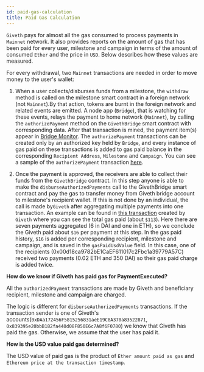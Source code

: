 ```yaml
---
id: paid-gas-calculation
title: Paid Gas Calculation
---
```


`Giveth` pays for almost all the gas consumed to process payments in `Mainnet` network. It also provides reports on the amount of gas that has been paid for every user, milestone and campaign in terms of the amount of consumed `Ether` and the price in `USD`. Below describes how these values are measured.

For every withdrawal, two `Mainnet` transactions are needed in order to move money to the user's wallet:

1. When a user collects/disburses funds from a milestone, the `withdraw` method is called on the milestone smart contract in a foreign network (not `Mainnet`).By that action, tokens are burnt in the foreign network and related events are emitted. A node app (`Bridge`), that is watching for these events, relays the payment to home network (`Mainnet`), by calling the `authorizePayment` method on the `GivethBridge` smart contract with corresponding data. After that transaction is mined, the payment item(s) appear in  [Bridge Monitor](http://bridge.beta.giveth.io). The `authorizePayment` transactions can be created only by an authorized key held by `Bridge`, and every instance of gas paid on these transactions is added to gas paid balance in the corresponding `Recipient Address`, `Milestone` and `Campaign`. You can see a sample of the `authorizePayment` transaction [here](https://etherscan.io/tx/0x1617485ca189d3c3dd7ca699a59a74d4016ee6c1460c2005d0d44f884fced118).
   

2. Once the payment is approved, the receivers are able to collect their funds from the `GivethBridge` contract. In this step anyone is able to make the `disburseAuthorizedPayments` call to the GivethBridge smart contract and pay the gas to transfer money from Giveth bridge account to milestone's recipient wallet. If this is not done by an individual, the call is made by`Giveth` after aggregating multiple payments into one transaction. An example can be found in [this transaction](https://etherscan.io/tx/0x210ce079b215444ccf3a93e93cfe12eccbab7389ff3e82909b50e5e9cf0481a1) created by `Giveth` where you can see the total gas paid (about `$113`). Here there are seven payments aggregated (6 in DAI and one in ETH), so we conclude the Giveth paid about `$16` per payment at this step. In the gas paid history, `$16` is added per corresponding recipient, milestone and campaign, and is saved in the `gasPaidUsdValue` field. In this case, one of the recipients (0x00d18ca9782bE1CaEF611017c2Fbc1a39779A57C) received two payments (0.02 ETH and 350 DAI) so their gas paid charge is added twice.

**How do we know if Giveth has paid gas for PaymentExecuted?**

All the `authorizedPayment` transactions are made by Giveth and beneficiary recipient, milestone and campaign are charged.

The logic is different for `disburseAuthorizedPayments` transactions. If the transaction sender is one of Giveth's accounts(`0xDAa172456F5815256831aeE19C8A370a83522871`, `0x839395e20bbB182fa440d08F850E6c7A8f6F0780`)
we know that Giveth has paid the gas. Otherwise, we assume that the user has paid it.

**How  is the USD value paid gas determined?**

The USD value of paid gas is the product of `Ether amount paid as gas` and `Ethereum price at the transaction timestamp`.

